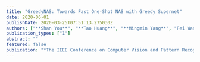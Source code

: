 ```yaml
---
title: "GreedyNAS: Towards Fast One-Shot NAS with Greedy Supernet"
date: 2020-06-01
publishDate: 2020-03-25T07:51:13.275030Z
authors: ["**Shan You**", "**Tao Huang**", "**Mingmin Yang**", "Fei Wang", "Chen Qian", "Changshui Zhang"]
publication_types: ["1"]
abstract: ""
featured: false
publication: "*The IEEE Conference on Computer Vision and Pattern Recognition (CVPR)*"
---
```


